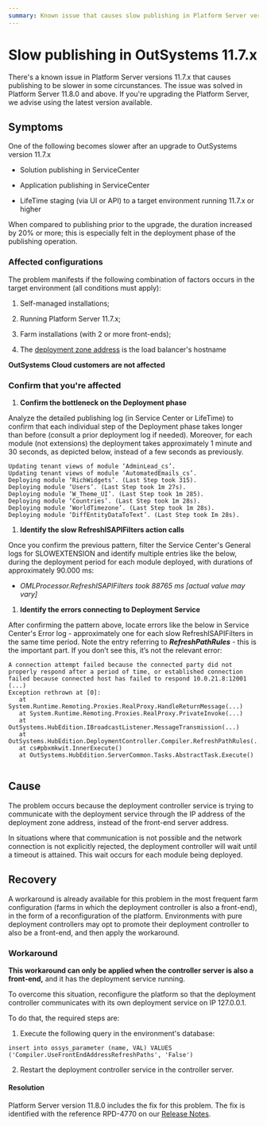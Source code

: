 ```yaml
---
summary: Known issue that causes slow publishing in Platform Server versions 11.7.x. Check the causes, the mitigation, and the resolution.
---
```



# Slow publishing in OutSystems 11.7.x

There's a known issue in Platform Server versions 11.7.x that causes publishing to be slower in some circunstances. The issue was solved in Platform Server 11.8.0 and above. If you're upgrading the Platform Server, we advise using the latest version available.

## Symptoms

One of the following becomes slower after an upgrade to OutSystems version 11.7.x

* Solution publishing in ServiceCenter

* Application publishing in ServiceCenter

* LifeTime staging (via UI or API) to a target environment running 11.7.x or higher

When compared to publishing prior to the upgrade, the duration increased by 20% or more; this is especially felt in the deployment phase of the publishing operation.

### Affected configurations

The problem manifests if the following combination of factors occurs in the target environment (all conditions must apply):

1. Self-managed installations;

2. Running Platform Server 11.7.x;

3. Farm installations (with 2 or more front-ends);

4. The [deployment zone address](https://success.outsystems.com/Documentation/11/Managing_the_Applications_Lifecycle/Deploy_Applications/Selective_Deployment_Using_Deployment_Zones/Deployment_Zones_Reference) is the load balancer's hostname

**OutSystems Cloud customers are not affected**

### Confirm that you're affected

1. **Confirm the bottleneck on the Deployment phase**

Analyze the detailed publishing log (in Service Center or LifeTime) to confirm that each individual step of the Deployment phase takes longer than before (consult a prior deployment log if needed). Moreover, for each module (not extensions) the deployment takes approximately 1 minute and 30 seconds, as depicted below, instead of a few seconds as previously.
```
Updating tenant views of module ‘AdminLead_cs’.
Updating tenant views of module ‘AutomatedEmails_cs’.
Deploying module ‘RichWidgets’. (Last Step took 315).
Deploying module ‘Users’. (Last Step took 1m 27s).
Deploying module ‘W_Theme_UI’. (Last Step took 1m 285).
Deploying module ‘Countries’. (Last Step took 1m 28s).
Deploying module ‘WorldTimezone’. (Last Step took 1m 28s).
Deploying module ‘DiffEntityDataToText’. (Last Step took Im 28s).
```
 

1. **Identify the slow RefreshISAPIFilters action calls**

Once you confirm the previous pattern, filter the Service Center's General logs for SLOWEXTENSION and identify multiple entries like the below, during the deployment period for each module deployed, with durations of approximately 90.000 ms:

* *OMLProcessor.RefreshISAPIFilters took 88765 ms [actual value may vary]*

1. **Identify the errors connecting to Deployment Service**

After confirming the pattern above, locate errors like the below in Service Center's Error log - approximately one for each slow RefreshISAPIFilters in the same time period. Note the entry referring to **_RefreshPathRules_** - this is the important part. If you don’t see this, it’s not the relevant error:
```
A connection attempt failed because the connected party did not properly respond after a period of time, or established connection failed because connected host has failed to respond 10.0.21.8:12001
(...)
Exception rethrown at [0]:
   at System.Runtime.Remoting.Proxies.RealProxy.HandleReturnMessage(...)
   at System.Runtime.Remoting.Proxies.RealProxy.PrivateInvoke(...)
   at OutSystems.HubEdition.IBroadcastListener.MessageTransmission(...)
   at OutSystems.HubEdition.DeploymentController.Compiler.RefreshPathRules(...)
   at cs#pbxmkwit.InnerExecute()
   at OutSystems.HubEdition.ServerCommon.Tasks.AbstractTask.Execute()
   
```
 

## Cause

The problem occurs because the deployment controller service is trying to communicate with the deployment service through the IP address of the deployment zone address, instead of the front-end server address. 

In situations where that communication is not possible and the network connection is not explicitly rejected, the deployment controller will wait until a timeout is attained. This wait occurs for each module being deployed.

## Recovery

A workaround is already available for this problem in the most frequent farm configuration (farms in which the deployment controller is also a front-end), in the form of a reconfiguration of the platform. Environments with pure deployment controllers may opt to promote their deployment controller to also be a front-end, and then apply the workaround.

### Workaround

<div class="info" markdown="1">

**This workaround can only be applied when the controller server is also a front-end,** and it has the deployment service running. 
</div>

To overcome this situation, reconfigure the platform so that the deployment controller communicates with its own deployment service on IP 127.0.0.1.

To do that, the required steps are: 

1. Execute the following query in the environment's database:
```
insert into ossys_parameter (name, VAL) VALUES ('Compiler.UseFrontEndAddressRefreshPaths', 'False')
```
2. Restart the deployment controller service in the controller server.

#### Resolution

Platform Server version 11.8.0 includes the fix for this problem. The fix is identified with the reference RPD-4770 on our [Release Notes](https://success.outsystems.com/Support/Release_Notes/11/Platform_Server).

